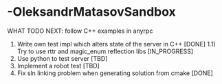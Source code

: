 # -OleksandrMatasovSandbox
WHAT TODO NEXT: follow C++ examples in anyrpc

1) Write own test impl which alters state of the server in C++ [DONE]
1.1) Try to use rttr and magic_enum reflection libs [IN_PROGRESS]
2) Use python to test server [TBD]
3) Implement a robot test [TBD]
4) Fix sln linking problem when generating solution from cmake [DONE]
